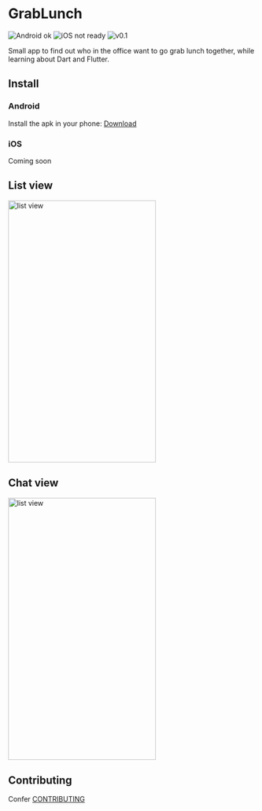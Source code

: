 # GrabLunch

![Android ok](https://img.shields.io/badge/Android-OK-green.svg)
![iOS not ready](https://img.shields.io/badge/iOS-Not%20ready-red.svg)
![v0.1](https://img.shields.io/badge/version-v0.1-yellow.svg)


Small app to find out who in the office want to go grab lunch together,
while learning about Dart and Flutter.

## Install

### Android

Install the apk in your phone: [Download](https://storage.googleapis.com/miraidenshi/apks/grablunch_v0.1.apk)

### iOS

Coming soon

## List view

<img src="https://github.com/Fandekasp/grablunch/raw/master/static/list.jpg" alt="list view" width="300" height="533">


## Chat view

<img src="https://github.com/Fandekasp/grablunch/raw/master/static/chat.jpg" alt="list view" width="300" height="533">


## Contributing

Confer [CONTRIBUTING](CONTRIBUTING.md)
